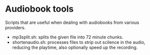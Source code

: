 # Audiobook tools #

Scripts that are useful when dealing with audiobooks from various providers.

* mp3split.sh: splits the given file into 72 minute chunks.
* shortenaudio.sh: processes files to strip out scilence in the audio, reducing the playtime, also optionally speed up the recording.


